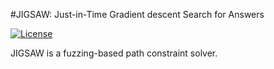 #JIGSAW: Just-in-Time Gradient descent Search for Answers

[![License](https://img.shields.io/badge/License-Apache%202.0-blue.svg)](https://opensource.org/licenses/Apache-2.0)

JIGSAW is a fuzzing-based path constraint solver.

